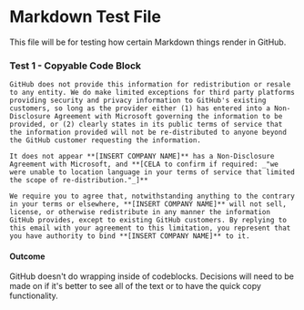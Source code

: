 # Markdown Test File

This file will be for testing how certain Markdown things render in GitHub.

### Test 1 - Copyable Code Block

```
GitHub does not provide this information for redistribution or resale to any entity. We do make limited exceptions for third party platforms providing security and privacy information to GitHub's existing customers, so long as the provider either (1) has entered into a Non-Disclosure Agreement with Microsoft governing the information to be provided, or (2) clearly states in its public terms of service that the information provided will not be re-distributed to anyone beyond the GitHub customer requesting the information.

It does not appear **[INSERT COMPANY NAME]** has a Non-Disclosure Agreement with Microsoft, and **[CELA to confirm if required: _"we were unable to location language in your terms of service that limited the scope of re-distribution."_]**

We require you to agree that, notwithstanding anything to the contrary in your terms or elsewhere, **[INSERT COMPANY NAME]** will not sell, license, or otherwise redistribute in any manner the information GitHub provides, except to existing GitHub customers. By replying to this email with your agreement to this limitation, you represent that you have authority to bind **[INSERT COMPANY NAME]** to it.
```

#### Outcome

GitHub doesn't do wrapping inside of codeblocks. Decisions will need to be made on if it's better to see all of the text or to have the quick copy functionality.
